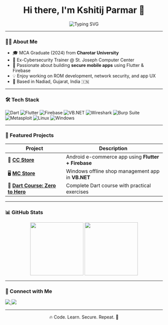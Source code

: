 <h1 align="center">Hi there, I'm Kshitij Parmar 👋</h1>

<p align="center">
  <img src="https://readme-typing-svg.herokuapp.com?font=Fira+Code&duration=3000&pause=1000&color=00F7FF&center=true&vCenter=true&width=500&lines=Flutter+%26+Firebase+Developer;Cybersecurity+Enthusiast;Open+Source+Contributor;Tech+Lover+%7C+Always+Learning" alt="Typing SVG" />
</p>

---

### 🧑‍💻 About Me

- 🎓 MCA Graduate (2024) from **Charotar University**
- 💼 Ex-Cybersecurity Trainer @ St. Joseph Computer Center
- 🔧 Passionate about building **secure mobile apps** using Flutter & Firebase
- 💡 Enjoy working on ROM development, network security, and app UX
- 📍 Based in Nadiad, Gujarat, India 🇮🇳

---

### 🛠️ Tech Stack

![Dart](https://img.shields.io/badge/Dart-0175C2?style=for-the-badge&logo=dart&logoColor=white)
![Flutter](https://img.shields.io/badge/Flutter-02569B?style=for-the-badge&logo=flutter&logoColor=white)
![Firebase](https://img.shields.io/badge/Firebase-FFCA28?style=for-the-badge&logo=firebase&logoColor=black)
![VB.NET](https://img.shields.io/badge/VB.NET-5C2D91?style=for-the-badge&logo=dotnet&logoColor=white)
![Wireshark](https://img.shields.io/badge/Wireshark-1679A7?style=for-the-badge&logo=wireshark)
![Burp Suite](https://img.shields.io/badge/Burp_Suite-F57C00?style=for-the-badge)
![Metasploit](https://img.shields.io/badge/Metasploit-000000?style=for-the-badge)
![Linux](https://img.shields.io/badge/Linux-FCC624?style=for-the-badge&logo=linux&logoColor=black)
![Windows](https://img.shields.io/badge/Windows-0078D6?style=for-the-badge&logo=windows&logoColor=white)

---

### 📌 Featured Projects

| Project | Description |
|--------|-------------|
| 🛒 [**CC Store**](https://github.com/SwitU7Ronald/CC-Store) | Android e-commerce app using **Flutter + Firebase** |
| 🖥️ [**MC Store**](https://github.com/SwitU7Ronald/MC-Store) | Windows offline shop management app in **VB.NET** |
| 📘 [**Dart Course: Zero to Hero**](https://github.com/SwitU7Ronald/Dart-Course-Zero-Hero) | Complete Dart course with practical exercises |

---

### 📊 GitHub Stats

<p align="center">
  <img src="https://github-readme-stats.vercel.app/api?username=SwitU7Ronald&show_icons=true&theme=github_dark" height="170"/>
  <img src="https://github-readme-stats.vercel.app/api/top-langs/?username=SwitU7Ronald&layout=compact&theme=github_dark" height="170"/>
</p>

---

### 🔗 Connect with Me

<p>
  <a href="https://www.linkedin.com/in/kshitij-parmar">
    <img src="https://img.shields.io/badge/LinkedIn-Kshitij%20Parmar-blue?style=for-the-badge&logo=linkedin" />
  </a>
  <a href="https://github.com/SwitU7Ronald">
    <img src="https://img.shields.io/badge/GitHub-SwitU7Ronald-black?style=for-the-badge&logo=github" />
  </a>
</p>

---

<p align="center">🔥 Code. Learn. Secure. Repeat. 🔁</p>

